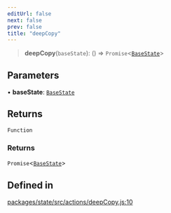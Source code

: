 ```yaml
---
editUrl: false
next: false
prev: false
title: "deepCopy"
---
```


> **deepCopy**(`baseState`): () => `Promise`\<[`BaseState`](/reference/tevm/state/type-aliases/basestate/)\>

## Parameters

• **baseState**: [`BaseState`](/reference/tevm/state/type-aliases/basestate/)

## Returns

`Function`

### Returns

`Promise`\<[`BaseState`](/reference/tevm/state/type-aliases/basestate/)\>

## Defined in

[packages/state/src/actions/deepCopy.js:10](https://github.com/evmts/tevm-monorepo/blob/main/packages/state/src/actions/deepCopy.js#L10)
